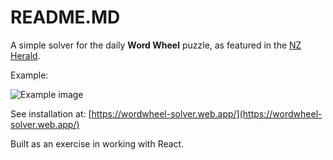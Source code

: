 # README.MD

A simple solver for the daily **Word Wheel** puzzle, as featured in the [NZ Herald](https://www.nzherald.co.nz/).

Example:

![Example image](https://user-images.githubusercontent.com/5456533/76849222-e0e3ab00-68a9-11ea-9e6a-a889acadaaec.jpg)

See installation at: [https://wordwheel-solver.web.app/](https://wordwheel-solver.web.app/)

Built as an exercise in working with React.
